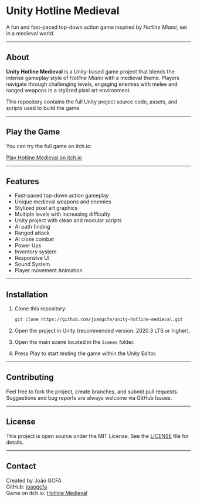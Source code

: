 
# Unity Hotline Medieval

A fun and fast-paced top-down action game inspired by *Hotline Miami*, set in a medieval world.

---

## About

**Unity Hotline Medieval** is a Unity-based game project that blends the intense gameplay style of *Hotline Miami* with a medieval theme. Players navigate through challenging levels, engaging enemies with melee and ranged weapons in a stylized pixel art environment.

This repository contains the full Unity project source code, assets, and scripts used to build the game.

---

## Play the Game

You can try the full game on itch.io:

[Play Hotline Medieval on itch.io](https://sirjohnwilliam.itch.io/hotline-medieval)

---

## Features

- Fast-paced top-down action gameplay
- Unique medieval weapons and enemies
- Stylized pixel art graphics
- Multiple levels with increasing difficulty
- Unity project with clean and modular scripts
- AI path finding
- Ranged attack
- AI close combat
- Power Ups
- Inventory system
- Responsive UI
- Sound System
- Player movement Animation

---

## Installation

1. Clone this repository:
   ```bash
   git clone https://github.com/joaogcfa/unity-hotline-medieval.git
   ```

2. Open the project in Unity (recommended version: 2020.3 LTS or higher).

3. Open the main scene located in the `Scenes` folder.

4. Press Play to start testing the game within the Unity Editor.

---

## Contributing

Feel free to fork the project, create branches, and submit pull requests. Suggestions and bug reports are always welcome via GitHub Issues.

---

## License

This project is open source under the MIT License. See the [LICENSE](LICENSE) file for details.

---

## Contact

Created by João GCFA  
GitHub: [joaogcfa](https://github.com/joaogcfa)  
Game on itch.io: [Hotline Medieval](https://sirjohnwilliam.itch.io/hotline-medieval)
